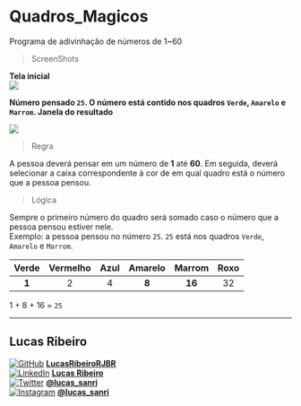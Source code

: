 # Quadros_Magicos
Programa de adivinhação de números de 1~60

>ScreenShots

**Tela inicial**  
![](https://snipboard.io/YTdGB0.jpg)

**Número pensado ```25```. O número está contido nos quadros ```Verde```, ```Amarelo``` e ```Marrom```. Janela do resultado**

![](https://snipboard.io/h0eNVU.jpg)

>Regra  

A pessoa deverá pensar em um número de **1** até **60**. Em seguida, deverá selecionar a caixa correspondente à cor de em qual quadro está o número que a pessoa pensou.

>Lógica  

Sempre o primeiro número do quadro será somado caso o número que a pessoa pensou estiver nele.  
Exemplo: a pessoa pensou no número ```25```. ```25``` está nos quadros ```Verde```, ```Amarelo``` e ```Marrom```.  

|**Verde**|Vermelho|Azul|**Amarelo**|**Marrom**|Roxo|
|:-:|:-:|:-:|:-:|:-:|:-:|
|**1**|2|4|**8**|**16**|32|

1 + 8 + 16 = ```25```

---
## Lucas Ribeiro
[![GitHub](https://user-images.githubusercontent.com/53449579/95284130-c9631400-0833-11eb-8948-41471baf8c88.png)](https://github.com/LucasRibeiroRJBR)   [**LucasRibeiroRJBR**](https://github.com/LucasRibeiroRJBR)  
[![LinkedIn](https://user-images.githubusercontent.com/53449579/95283692-c4519500-0832-11eb-803e-75db4a3bd1ef.png)](https://www.linkedin.com/in/lucas-santos-ribeiro/)   [**Lucas Ribeiro**](https://www.linkedin.com/in/lucas-santos-ribeiro/)  
[![Twitter](https://user-images.githubusercontent.com/53449579/95283384-1219cd80-0832-11eb-8ec3-c2c44c020030.png)](https://www.twitter.com/lucas_sanri)   [**@lucas_sanri**](https://www.twitter.com/lucas_sanri)  
[![Instagram](https://user-images.githubusercontent.com/53449579/95283610-99674100-0832-11eb-86c5-fd3e71647f57.png)](https://www.instagram.com/lucas_sanri/)   [**@lucas_sanri**](https://www.instagram.com/lucas_sanri/)

